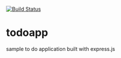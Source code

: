 [![Build Status](https://travis-ci.com/jakazzy/todoapp.svg?branch=master)](https://travis-ci.com/jakazzy/todoapp)

# todoapp
sample to do application built with express.js

